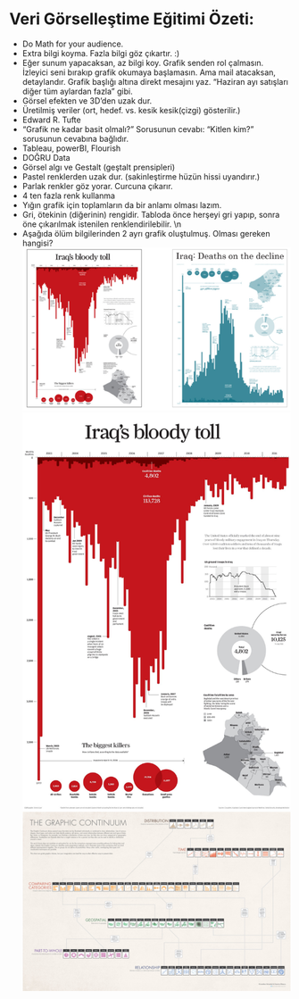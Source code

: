 # Veri Görselleştime Eğitimi Özeti:
- Do Math for your audience.
- Extra bilgi koyma. Fazla bilgi göz çıkartır. :)
- Eğer sunum yapacaksan, az bilgi koy. Grafik senden rol çalmasın. İzleyici seni bırakıp grafik okumaya başlamasın. Ama mail atacaksan, detaylandır. Grafik başlığı altına direkt mesajını yaz. “Haziran ayı satışları diğer tüm aylardan fazla” gibi. 
- Görsel efekten ve 3D’den uzak dur.
- Üretilmiş veriler (ort, hedef. vs. kesik kesik(çizgi) gösterilir.)
- Edward R. Tufte
- “Grafik ne kadar basit olmalı?” Sorusunun cevabı: “Kitlen kim?” sorusunun cevabına bağlıdır.
- Tableau, powerBI, Flourish
- DOĞRU Data
- Görsel algı ve Gestalt (geştalt prensipleri)
- Pastel renklerden uzak dur. (sakinleştirme hüzün hissi uyandırır.)
- Parlak renkler göz yorar. Curcuna çıkarır.
- 4 ten fazla renk kullanma
- Yığın grafik için toplamların da bir anlamı olması lazım.
- Gri, ötekinin (diğerinin) rengidir. Tabloda önce herşeyi gri yapıp, sonra öne çıkarılmak istenilen renklendirilebilir.
\n
- Aşağıda ölüm bilgilerinden 2 ayrı grafik oluştulmuş. Olması gereken hangisi?
![data_visualization_1](https://github.com/yunusemre002/Papers/blob/main/photos/data_visualization_1.png?raw=true)
![data_visualization_2](https://github.com/yunusemre002/Papers/blob/main/photos/data_visualization_2.jpg?raw=true)
![data_visualization_3](https://github.com/yunusemre002/Papers/blob/main/photos/data_visualization_3.jpg?raw=true)


      
